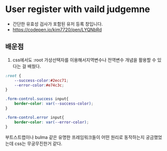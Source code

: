 # User register with vaild judgemne
+ 간단한 유효성 검사가 포함된 유저 등록 창입니다.
+ <a href='https://codepen.io/kim7720/pen/LYQNbRd' 
   target='_blank'>https://codepen.io/kim7720/pen/LYQNbRd</a>
   
 ## 배운점
 1. css에서도 :root 가상선택자를 이용해서지역변수나 전역변수 개념을 활용할 수 있다는 걸 배웠다.
```css
:root {
    --success-color:#2ecc71;
    --error-color:#e74c3c;
}

```  
  
```css
.form-control.success input{
    border-color: var(--success-color);
}

.form-control.error input{
    border-color: var(--error-color);
}
```
부트스트랩이나 bulma 같은 유명한 프레임워크들이 어떤 원리로 동작하는지 궁금했었는데  css는 무궁무진한거 같다.
